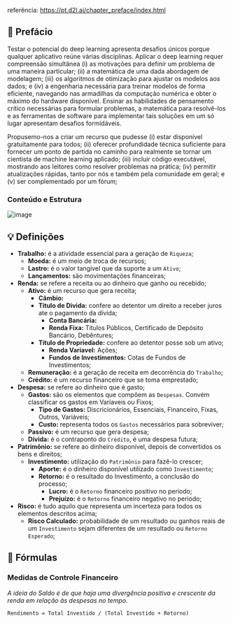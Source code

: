 referência: https://pt.d2l.ai/chapter_preface/index.html

## 💸 Prefácio
Testar o potencial do deep learning apresenta desafios únicos porque qualquer aplicativo reúne várias disciplinas. Aplicar o deep learning requer compreensão simultânea (i) as motivações para definir um problema de uma maneira particular; (ii) a matemática de uma dada abordagem de modelagem; (iii) os algoritmos de otimização para ajustar os modelos aos dados; e (iv) a engenharia necessária para treinar modelos de forma eficiente, navegando nas armadilhas da computação numérica e obter o máximo do hardware disponível. Ensinar as habilidades de pensamento crítico necessárias para formular problemas, a matemática para resolvê-los e as ferramentas de software para implementar tais soluções em um só lugar apresentam desafios formidáveis.

Propusemo-nos a criar um recurso que pudesse (i) estar disponível gratuitamente para todos; (ii) oferecer profundidade técnica suficiente para fornecer um ponto de partida no caminho para realmente se tornar um cientista de machine learning aplicado; (iii) incluir código executável, mostrando aos leitores como resolver problemas na prática; (iv) permitir atualizações rápidas, tanto por nós e também pela comunidade em geral; e (v) ser complementado por um fórum;

### Conteúdo e Estrutura

![image](https://github.com/user-attachments/assets/e34d70ed-ba2a-4281-9620-b93e22502307)



## 💡 Definições
* **Trabalho:** é a atividade essencial para a geração de `Riqueza`;
  - **Moeda:** é um meio de troca de recursos;
  - **Lastro:** é o valor tangivel que da suporte a um `Ativo`;
  - **Lançamentos:** são movimentações financeiras;
* **Renda:** se refere a receita ou ao dinheiro que ganho ou recebido;
  - **Ativo:** é um recurso que gera receita;
    - **Câmbio:**
    - **Titulo de Divida:** confere ao detentor um direito a receber juros ate o pagamento da dívida;
      - **Conta Bancária:**
      - **Renda Fixa:** Titulos Públicos, Certificado de Depósito Bancário, Debêntures;
    - **Título de Propriedade:** confere ao detentor posse sob um ativo;
      - **Renda Variavel:** Ações;
      - **Fundos de Investimentos:** Cotas de Fundos de Investimentos;
  - **Remuneração:** é a geração de receita em decorrência do `Trabalho`;
  - **Crédito:** é um recurso financeiro que se toma emprestado;
* **Despesa:** se refere ao dinheiro que é gasto;
  - **Gastos:** são os elementos que compõem as `Despesas`. Convém classificar os gastos em Variaveis ou Fixos;
    - **Tipo de Gastos:** Discricionários, Essenciais, Financeiro, Fixas, Outros, Variáveis;
    - **Custo:** representa todos os `Gastos` necessários para sobreviver;
  - **Passivo:** é um recurso que gera despesa;
  - **Dívida:** é o contraponto do `Crédito`, é uma despesa futura;
* **Patrimônio:** se refere ao dinheiro disponível, depois de convertidos os bens e direitos;
  - **Investimento:** utilização do `Patrimônio` para fazê-lo crescer;
    - **Aporte:** é o dinheiro disponível utilizado como `Investimento`;
    - **Retorno:** é o resultado do Investimento, a conclusão do processo;
      - **Lucro:** é o `Retorno` financeiro positivo no periodo;
      - **Prejuízo:** é o `Retorno` financeiro negativo no periodo;
* **Risco:** é tudo aquilo que representa um incerteza para todos os elementos descritos acima;
  - **Risco Calculado:** probabilidade de um resultado ou ganhos reais de um `Investimento` sejam diferentes de um resultado ou `Retorno Esperado`;



## 🧮 Fórmulas
### Medidas de Controle Financeiro


_A ideia do Saldo é de que haja uma divergência positiva e crescente da renda em relação às despesas no tempo._
```
Rendimento = Total Investido / (Total Investido + Retorno)
```
